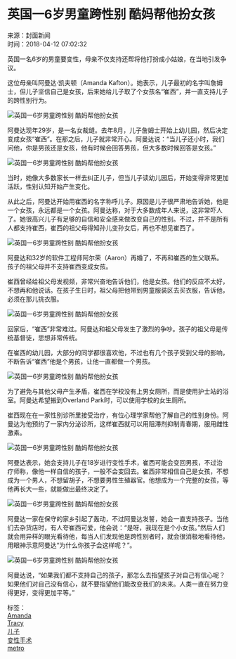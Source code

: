 # 英国一6岁男童跨性别 酷妈帮他扮女孩

来源：封面新闻  
时间：2018-04-12 07:02:32

英国一名6岁的男童要变性，母亲不仅支持还帮将他打扮成小姑娘，在当地引发争议。

这位母亲叫阿曼达·凯夫顿（Amanda Kafton）。她表示，儿子最初的名字叫詹姆士，但儿子坚信自己是女孩，后来她给儿子取了个女孩名“崔西”，并一直支持儿子的跨性别行为。

![英国一6岁男童跨性别 酷妈帮他扮女孩](../../img/attachement/jpg/site1/20180412/509a4c0488e71c38d8ea3e.jpg)

阿曼达现年29岁，是一名女裁缝。去年8月，儿子詹姆士开始上幼儿园，然后决定变成女孩“崔西”。在那之后，儿子就非常开心。阿曼达说：“当儿子还小时，我们问他，你是男孩还是女孩，他有时候会回答男孩，但大多数时候回答是女孩。”

![英国一6岁男童跨性别 酷妈帮他扮女孩](../../img/attachement/jpg/site1/20180412/509a4c0488e71c38d8f646.jpg)

当时，她像大多数家长一样去纠正儿子，但当儿子读幼儿园后，开始变得非常更加活跃，性别认知开始产生变化。

从此之后，阿曼达开始用崔西的名字称呼儿子。原因是儿子很严肃地告诉她，他是一个女孩，永远都是一个女孩。阿曼达称，对于大多数成年人来说，这非常吓人了。她很高兴儿子有足够的自信和安全感来做改变自己的性别。不过，并不是所有人都支持崔西，崔西的祖父母得知孙儿变孙女后，再也不想见崔西了。

![英国一6岁男童跨性别 酷妈帮他扮女孩](../../img/attachement/jpg/site1/20180412/509a4c0488e71c38d9a822.jpg)

阿曼达和32岁的软件工程师阿尔荣（Aaron）再婚了，不再和崔西的生父联系。孩子的祖父母并不支持崔西变成女孩。

崔西曾经给祖父母发视频，非常兴奋地告诉他们，他是女孩。他们的反应不太好，不想再和他说话。在孩子生日时，祖父母把他带到男童服装区去买衣服，告诉他，必须在那儿挑衣服。

![英国一6岁男童跨性别 酷妈帮他扮女孩](../../img/attachement/jpg/site1/20180412/509a4c0488e71c38d90a53.jpg)

回家后，“崔西”非常难过。阿曼达和祖父母发生了激烈的争吵。孩子的祖父母是传统基督徒，思想非常传统。

在崔西的幼儿园，大部分的同学都很喜欢他，不过也有几个孩子受到父母的影响，不断告诉“崔西”他是个男孩，让他一直都做一个男孩。

![英国一6岁男童跨性别 酷妈帮他扮女孩](../../img/attachement/jpg/site1/20180412/509a4c0488e71c38d91359.jpg)

为了避免与其他父母产生矛盾，崔西在学校没有上男女厕所，而是使用护士站的浴室。阿曼达希望搬到Overland Park时，可以使用学校的女生厕所。

崔西现在在一家性别诊所里接受治疗，有位心理学家帮他了解自己的性别身份。阿曼达为他预约了一家内分泌诊所，这样崔西就可以用阻滞剂抑制青春期，服用雌性激素。

![英国一6岁男童跨性别 酷妈帮他扮女孩](../../img/attachement/jpg/site1/20180412/509a4c0488e71c38d91b5d.jpg)

阿曼达表示，她会支持儿子在18岁进行变性手术，崔西可能会变回男孩，不过治疗师称，像他一样自信的孩子，一般不会变回去。崔西非常相信自己是女孩，不想成为一个男人，不想留胡子，不想要男性生殖器官。他想成为一个完整的女孩，等他再长大一些，就能做出最终决定了。

![英国一6岁男童跨性别 酷妈帮他扮女孩](../../img/attachement/jpg/site1/20180412/509a4c0488e71c38d92460.jpg)

阿曼达一家在保守的家乡引起了轰动，不过阿曼达发誓，她会一直支持孩子。当他们去杂货店时，有人夸崔西可爱，他会说：“是呀，我现在是个小女孩。”然后人们就会用异样的眼光看待他，每当人们发现他是跨性别者时，就会很消极地看待他，用眼神示意阿曼达“为什么你孩子会这样呢？”。

![英国一6岁男童跨性别 酷妈帮他扮女孩](../../img/attachement/jpg/site1/20180412/509a4c0488e71c38d92f62.jpg)

阿曼达说，“如果我们都不支持自己的孩子，那怎么去指望孩子对自己有信心呢？如果他们对自己没有信心，就不要指望他们能改变我们的未来。人类一直在努力变得更好，变得更加平等。”

标签：  
[Amanda](http://search.chinadaily.com.cn/searchen.jsp?searchText=Amanda)  
[Tracy](http://search.chinadaily.com.cn/searchen.jsp?searchText=Tracy)  
[儿子](http://search.chinadaily.com.cn/searchcn.jsp?searchText=%E5%84%BF%E5%AD%90)  
[变性手术](http://search.chinadaily.com.cn/searchcn.jsp?searchText=%E5%8F%98%E6%80%A7%E6%89%8B%E6%9C%AF)  
[metro](http://search.chinadaily.com.cn/searchen.jsp?searchText=metro)
